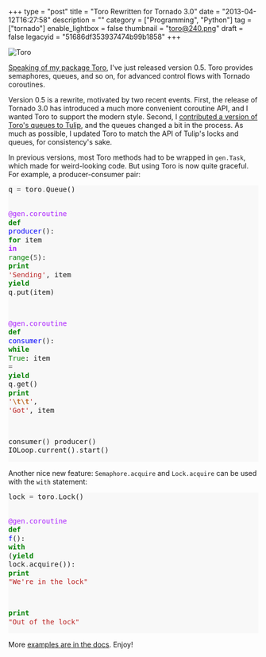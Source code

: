 +++
type = "post"
title = "Toro Rewritten for Tornado 3.0"
date = "2013-04-12T16:27:58"
description = ""
category = ["Programming", "Python"]
tag = ["tornado"]
enable_lightbox = false
thumbnail = "toro@240.png"
draft = false
legacyid = "51686df353937474b99b1858"
+++

<p><img style="display:block; margin-left:auto; margin-right:auto;" src="toro.png" alt="Toro" title="toro.png" border="0"   /></p>
<p><a href="/blog/pycon-lightning-talk-about-toro/">Speaking of my package Toro</a>, I've just released version 0.5. Toro provides semaphores, queues, and so on, for advanced control flows with Tornado coroutines. </p>
<p>Version 0.5 is a rewrite, motivated by two recent events. First, the release of Tornado 3.0 has introduced a much more convenient coroutine API, and I wanted Toro to support the modern style. Second, I <a href="http://code.google.com/p/tulip/source/detail?r=f83dba559f89">contributed a version of Toro's queues to Tulip</a>, and the queues changed a bit in the process. As much as possible, I updated Toro to match the API of Tulip's locks and queues, for consistency's sake.</p>
<p>In previous versions, most Toro methods had to be wrapped in <code>gen.Task</code>, which made for weird-looking code. But using Toro is now quite graceful. For example, a producer-consumer pair:</p>
<div class="codehilite" style="background: #f8f8f8"><pre style="line-height: 125%">q <span style="color: #666666">=</span> toro<span style="color: #666666">.</span>Queue()

<span style="color: #AA22FF">@gen.coroutine</span>
<span style="color: #008000; font-weight: bold">def</span> <span style="color: #0000FF">producer</span>():
    <span style="color: #008000; font-weight: bold">for</span> item <span style="color: #AA22FF; font-weight: bold">in</span> <span style="color: #008000">range</span>(<span style="color: #666666">5</span>):
        <span style="color: #008000; font-weight: bold">print</span> <span style="color: #BA2121">&#39;Sending&#39;</span>, item
        <span style="color: #008000; font-weight: bold">yield</span> q<span style="color: #666666">.</span>put(item)

<span style="color: #AA22FF">@gen.coroutine</span>
<span style="color: #008000; font-weight: bold">def</span> <span style="color: #0000FF">consumer</span>():
    <span style="color: #008000; font-weight: bold">while</span> <span style="color: #008000">True</span>:
        item <span style="color: #666666">=</span> <span style="color: #008000; font-weight: bold">yield</span> q<span style="color: #666666">.</span>get()
        <span style="color: #008000; font-weight: bold">print</span> <span style="color: #BA2121">&#39;</span><span style="color: #BB6622; font-weight: bold">\t\t</span><span style="color: #BA2121">&#39;</span>, <span style="color: #BA2121">&#39;Got&#39;</span>, item

consumer()
producer()
IOLoop<span style="color: #666666">.</span>current()<span style="color: #666666">.</span>start()
</pre></div>


<p>Another nice new feature: <code>Semaphore.acquire</code> and <code>Lock.acquire</code> can be used with the <code>with</code> statement:</p>
<div class="codehilite" style="background: #f8f8f8"><pre style="line-height: 125%">lock <span style="color: #666666">=</span> toro<span style="color: #666666">.</span>Lock()

<span style="color: #AA22FF">@gen.coroutine</span>
<span style="color: #008000; font-weight: bold">def</span> <span style="color: #0000FF">f</span>():
   <span style="color: #008000; font-weight: bold">with</span> (<span style="color: #008000; font-weight: bold">yield</span> lock<span style="color: #666666">.</span>acquire()):
       <span style="color: #008000; font-weight: bold">print</span> <span style="color: #BA2121">&quot;We&#39;re in the lock&quot;</span>

   <span style="color: #008000; font-weight: bold">print</span> <span style="color: #BA2121">&quot;Out of the lock&quot;</span>
</pre></div>


<p>More <a href="http://toro.readthedocs.org/en/stable">examples are in the docs</a>. Enjoy!</p>
